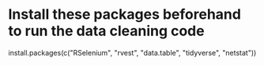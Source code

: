 # Install these packages beforehand to run the data cleaning code

install.packages(c("RSelenium", "rvest", "data.table", "tidyverse", "netstat"))

